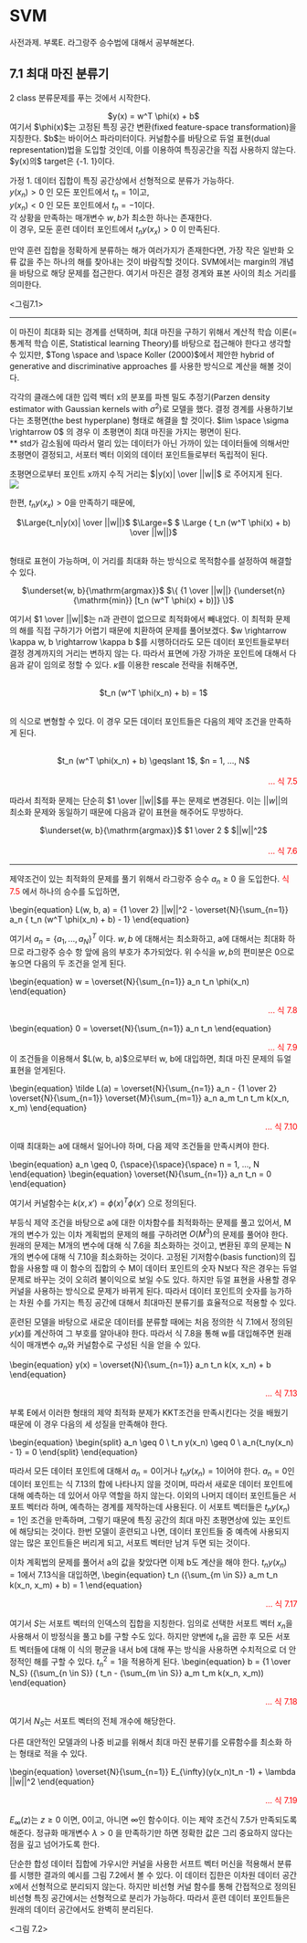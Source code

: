  # SVM

사전과제. 부록E. 라그랑주 승수법에 대해서 공부해본다. 

## 7.1 최대 마진 분류기

2 class 분류문제를 푸는 것에서 시작한다.

<div align="center">
$y(x) = w^T \phi(x) + b$
</div>
여기서 $\phi(x)$는 고정된 특징 공간 변환(fixed feature-space transformation)을 지칭한다. $b$는 바이어스 파라미터이다. 커널함수를 바탕으로 듀얼 표현(dual representation)법을 도입할 것인데, 이를 이용하여 특징공간을 직접 사용하지 않는다. $y(x)의$ target은 {-1. 1}이다.

가정 1. 데이터 집합이 특징 공간상에서 선형적으로 분류가 가능하다. <br>
$y(x_n) > 0$ 인 모든 포인트에서 $t_n = 1$이고,  <br>
$y(x_n) < 0$ 인 모든 포인트에서 $t_n = -1$이다. <br>
각 상황을 만족하는 매개변수 $w, b$가 최소한 하나는 존재한다. <br>
이 경우, 모둔 훈련 데이터 포인트에서 $t_n y(x_x) > 0$ 이 만족된다.

만약 훈련 집합을 정확하게 분류하는 해가 여러가지가 존재한다면, 가장 작은 일반화 오류 값을 주는 하나의 해를 찾아내는 것이 바람직할 것이다. SVM에서는 margin의 개념을 바탕으로 해당 문제를 접근한다. 여기서 마진은 결정 경계와 표본 사이의 최소 거리를 의미한다. 

<그림7.1>

---


이 마진이 최대화 되는 경계를 선택하며, 최대 마진을 구하기 위해서 계산적 학습 이론(=통계적 학습 이론, Statistical learning Theory)를 바탕으로 접근해야 한다고 생각할 수 있지만, $Tong \space and \space Koller (2000)$에서 제안한 hybrid of generative and discriminative approaches 를 사용한 방식으로 계산을 해볼 것이다. 

각각의 클래스에 대한 입력 벡터 x의 분포를 파젠 밀도 추정기(Parzen density estimator with Gaussian kernels with $\sigma^2$)로 모델을 했다. 결정 경계를 사용하기보다는 초평면(the best hyperplane) 형태로 해결을 할 것이다. $lim \space \sigma \rightarrow 0$ 의 경우 이 초평면이 최대 마진을 가지는 평면이 된다. <br>
** std가 감소됨에 따라서 멀리 있는 데이터가 아닌 가까이 있는 데이터들에 의해서만 초평면이 결정되고, 서포터 벡터 이외의 데이터 포인트들로부터 독립적이 된다. 

초평면으로부터 포인트 x까지 수직 거리는 $|y(x)| \over ||w||$ 로 주어지게 된다.  <br>
<img src="https://lh3.googleusercontent.com/proxy/ls4sObvKVqnqdA5mT_X-AFkk-PRoiasCVS2eSfhXPN9lGvLOUYcJkDYugCzIo2PfS-MPGKlZ-K0BV7--SrFOb_sfuctlbhE2biMUkiYDgMihnpgumr3uzahLEr96fDGn7pvm6Yj4j6J_77AO8Jwplg">

한편, $t_n y(x_x) > 0$을 만족하기 때문에, <br>

<div align="center">
$\Large{t_n|y(x)| \over ||w||}$ $\Large=$ $ \Large { t_n (w^T \phi(x) + b) \over ||w||}$
</div><br>

형태로 표현이 가능하며, 이 거리를 최대화 하는 방식으로 목적함수를 설정하여 해결할 수 있다. <br>

<div align="center">
$\underset{w, b}{\mathrm{argmax}}$ $\{ {1 \over ||w||} {\underset{n}{\mathrm{min}} [t_n (w^T \phi(x) + b)]} \}$ 
</div>

여기서 $1 \over ||w||$는 n과 관련이 없으므로 최적화에서 빼내었다. 이 최적화 문제의 해를 직접 구하기가 어렵기 때문에 치환하여 문제를 풀어보겠다. $w \rightarrow \kappa w, b \rightarrow \kappa b $를 시행하더라도 모든 데이터 포인트들로부터 결정 경계까지의 거리는 변하지 않는 다. 따라서 표면에 가장 가까운 포인트에 대해서 다음과 같이 임의로 정할 수 있다. $\kappa$를 이용한 rescale 전략을 취해주면,  <br><br>

<div align="center">$t_n (w^T \phi(x_n) + b) = 1$ </div><br>

의 식으로 변형할 수 있다. 이 경우 모든 데이터 포인트들은 다음의 제약 조건을 만족하게 된다. <br><br>
<div align="center">
$t_n (w^T \phi(x_n) + b) \geqslant 1$,    $n = 1, ..., N$
</div><br> <div align="right"><font color='red'> ... 식 7.5</font></div>

따라서 최적화 문제는 단순히 $1 \over ||w||$를 푸는 문제로 변경된다. 이는 $||w||$의 최소화 문제와 동일하기 때문에 다음과 같이 표현을 해주어도 무방하다. 

<div align="center">
$\underset{w, b}{\mathrm{argmax}}$ $1 \over 2 $ $||w||^2$ 
</div><br>
<div align="right"><font color='red'> ... 식 7.6</font></div>























---

제약조건이 있는 최적화의 문제를 풀기 위해서 라그랑주 승수 $a_n \geq 0$ 을 도입한다.
<font color='red'> 식 7.5</font> 에서 하나의 승수를 도입하면, 

\begin{equation}
     L(w, b, a) = {1 \over 2} ||w||^2 - \overset{N}{\sum_{n=1}} a_n \{ t_n (w^T \phi(x_n) + b) - 1\}
\end{equation}

여기서 $a_n = \{a_1, ..., a_N \}^T$ 이다. $w, b$ 에 대해서는 최소화하고, a에 대해서는 최대화 하므로 라그랑주 승수 항 앞에 음의 부호가 추가되었다. 위 수식을 $w, b$의 편미분은 0으로 놓으면 다음의 두 조건을 얻게 된다. 

\begin{equation}
     w = \overset{N}{\sum_{n=1}} a_n t_n \phi(x_n)
\end{equation}
<div align="right"><font color='red'> ... 식 7.8</font></div>

\begin{equation}
     0 = \overset{N}{\sum_{n=1}} a_n t_n
\end{equation}
<div align="right"><font color='red'> ... 식 7.9</font></div>
이 조건들을 이용해서 $L(w, b, a)$으로부터 w, b에 대입하면, 최대 마진 문제의 듀얼표현을 얻게된다. 

\begin{equation}
     \tilde L(a) = \overset{N}{\sum_{n=1}} a_n - {1 \over 2} \overset{N}{\sum_{n=1}} \overset{M}{\sum_{m=1}} a_n a_m t_n t_m k(x_n, x_m)
\end{equation} <div align="right"><font color='red'> ... 식 7.10</font></div>



이때 최대화는 a에 대해서 일어나야 하며, 다음 제약 조건들을 만족시켜야 한다. 

\begin{equation}
  a_n \geq 0, {\space}{\space}{\space} n = 1, ..., N
\end{equation}
\begin{equation}
  \overset{N}{\sum_{n=1}} a_n t_n = 0
\end{equation}

여기서 커널함수는 $k(x, x \prime ) = \phi(x)^T \phi(x \prime)$ 으로 정의된다. 

부등식 제약 조건을 바탕으로 a에 대한 이차함수를 최적화하는 문제를 풀고 있어서, M개의 변수가 있는 이차 계획법의 문제의 해를 구하려면 $O(M^3)$의 문제를 풀어야 한다. 원래의 문제는 M개의 변수에 대해 식 7.6을 최소화하는 것이고, 변환된 후의 문제는 N개의 변수에 대해 식 7.10을 최소화하는 것이다. 고정된 기저함수(basis function)의 집합을 사용할 때 이 함수의 집합의 수 M이 데이터 포인트의 숫자 N보다 작은 경우는 듀얼 문제로 바꾸는 것이 오히려 불이익으로 보일 수도 있다.  하지만 듀얼 표현을 사용할 경우 커널을 사용하는 방식으로 문제가 바뀌게 된다. 따라서 데이터 포인트의 숫자를 능가하는 차원 수를 가지는 특징 공간에 대해서 최대마진 분류기를 효율적으로 적용할 수 있다. 








훈련된 모델을 바탕으로 새로운 데이터를 분류할 때에는 처음 정의한 식 7.1에서 정의된 $y(x)$를 계산하여 그 부호를 알아내야 한다. 따라서 식 7.8을 통해 w를 대입해주면 원래 식이 매개변수 $a_n$와 커널함수로 구성된 식을 얻을 수 있다. 

\begin{equation}
     y(x) = \overset{N}{\sum_{n=1}} a_n t_n k(x, x_n) + b
\end{equation}
<div align="right"><font color='red'> ... 식 7.13</font></div>

부록 E에서 이러한 형태의 제약 최적화 분제가 KKT조건을 만족시킨다는 것을 배웠기 때문에 이 경우 다음의 세 성질을 만족해야 한다. 

\begin{equation}
\begin{split}
     a_n \geq 0 \\ t_n y(x_n) \geq 0 \\ a_n\{t_ny(x_n) - 1\} = 0
\end{split}
\end{equation}


따라서 모든 데이터 포인트에 대해서 $a_n = 0$이거나 $t_ny(x_n) = 1$이어야 한다. $a_n = 0$인 데이터 포인트는 식 7.13의 합에 나타나지 않을 것이며, 따라서 새로운 데이터 포인트에 대해 예측하는 데 있어서 아무 역할을 하지 않는다. 이외의 나머지 데이터 포인트들은 서포트 벡터라 하며, 예측하는 경계를 제작하는데 사용된다. 이 서포트 벡터들은 $t_ny(x_n) = 1$인 조건을 만족하며, 그렇기 때문에 특징 공간의 최대 마진 초평면상에 있는 포인트에 해당되는 것이다. 한번 모델이 훈련되고 나면, 데이터 포인트들 중 예측에 사용되지 않는 많은 포인트들은 버리게 되고, 서포트 벡터만 남겨 두면 되는 것이다. 

이차 계획법의 문제를 풀어서 a의 값을 찾았다면 이제 b도 계산을 해야 한다. $t_ny(x_n) = 1$에서 7.13식을 대입하면, 
\begin{equation}
     t_n ({\sum_{m \in S}} a_m t_n k(x_n, x_m) + b) = 1
\end{equation}
<div align="right"><font color='red'> ... 식 7.17</font></div>

여기서 $S$는 서포트 벡터의 인덱스의 집합을 지칭한다. 임의로 선택한 서포트 벡터 $x_n$을 사용해서 이 방정식을 풀고 b를 구할 수도 있다. 하지만 양변에 $t_n$을 곱한 후 모든 서포트 벡터들에 대해 이 식의 평균을 내서 b에 대해 푸는 방식을 사용하면 수치적으로 더 안정적인 해를 구할 수 있다. ${t_n}^2 = 1$을 적용하게 된다. 
\begin{equation}
     b = {1 \over N_S} ({\sum_{n \in S}} ( t_n - {\sum_{m \in S}} a_m t_m k(x_n, x_m))
\end{equation}
<div align="right"><font color='red'> ... 식 7.18</font></div>

여기서 $N_S$는 서포트 벡터의 전체 개수에 해당한다. 

다른 대안적인 모델과의 나중 비교를 위해서 최대 마진 분류기를 오류함수를 최소화 하는 형태로 적을 수 있다. 

\begin{equation}
     \overset{N}{\sum_{n=1}} E_{\infty}(y(x_n)t_n -1) + \lambda ||w||^2
\end{equation}
<div align="right"><font color='red'> ... 식 7.19</font></div>

$E_{\infty}(z)$는 $z \geq 0$ 이면, 0이고, 아니면 $\infty$인 함수이다. 이는 제약 조건식 7.5가 만족되도록 해준다. 정규화 매개변수 $\lambda > 0$ 을 만족하기만 하면 정확한 값은 그리 중요하지 않다는 점을 깊고 넘어가도록 한다. 

단순한 합성 데이터 집합에 가우시안 커널을 사용한 서프트 벡터 머신을 적용해서 분류를 시행한 결과의 예시를 그림 7.2에서 볼 수 있다. 이 데이터 집한은 이차원 데이터 공간 x에서 선형적으로 분리되지 않는다. 하지만 비선형 커널 함수를 통해 간접적으로 정의된 비선형 특징 공간에서는 선형적으로 분리가 가능하다. 따라서 훈련 데이터 포인트들은 원래의 데이터 공간에서도 완벽히 분리된다. 


<그림 7.2>












```

```


```

```


```

```
